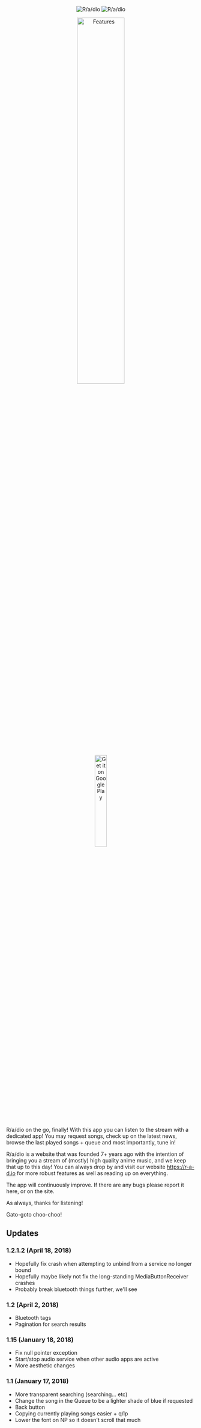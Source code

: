 <p align="center" >
    <img src="https://raw.github.com/R-a-dio/Android-app/master/logo%20small.png" title="R/a/dio">
    <img src="https://github.com/R-a-dio/Android-app/raw/master/radio%20title.png" title="R/a/dio">
</p>

<p align="center" >
    <img title='Features' src='https://user-images.githubusercontent.com/2598904/51797332-02c23000-21c7-11e9-9f02-4ec967181373.gif' width="50%"/>
</p>

<p align="center" >
    <a href='https://play.google.com/store/apps/details?id=io.r_a_d.radio'><img alt='Get it on Google Play' src='https://play.google.com/intl/en_us/badges/images/generic/en_badge_web_generic.png' width="25%"/></a>
</p>

R/a/dio on the go, finally! With this app you can listen to the stream
with a dedicated app! You may request songs, check up on the latest
news, browse the last played songs + queue and most importantly, tune
in!

R/a/dio is a website that was founded 7+ years ago with the intention
of bringing you a stream of (mostly) high quality anime music, and we
keep that up to this day! You can always drop by and visit our website
https://r-a-d.io for more robust features as well as reading up on
everything.

The app will continuously improve. If there are any bugs please report
it here, or on the site.

As always, thanks for listening!

Gato-goto choo-choo!

## Updates
### 1.2.1.2 (April 18, 2018)
- Hopefully fix crash when attempting to unbind from a service no longer bound
- Hopefully maybe likely not fix the long-standing MediaButtonReceiver crashes
- Probably break bluetooth things further, we'll see
### 1.2 (April 2, 2018)
- Bluetooth tags
- Pagination for search results
### 1.15 (January 18, 2018)
- Fix null pointer exception
- Start/stop audio service when other audio apps are active
- More aesthetic changes
### 1.1 (January 17, 2018)
- More transparent searching (searching... etc)
- Change the song in the Queue to be a lighter shade of blue if requested
- Back button
- Copying currently playing songs easier + q/lp
- Lower the font on NP so it doesn't scroll that much
